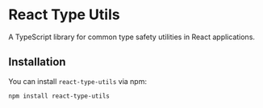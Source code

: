 # React Type Utils

A TypeScript library for common type safety utilities in React applications.

## Installation

You can install `react-type-utils` via npm:

```bash
npm install react-type-utils
